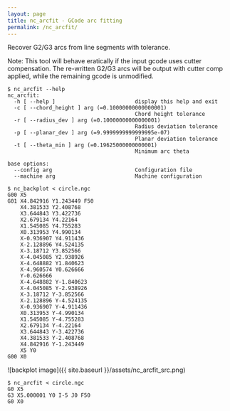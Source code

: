 ```yaml
---
layout: page
title: nc_arcfit - GCode arc fitting
permalink: /nc_arcfit/
---
```


Recover G2/G3 arcs from line segments with tolerance.

Note: This tool will behave eratically if the input gcode uses cutter compensation. The re-written G2/G3 arcs will be output with cutter comp applied, while the remaining gcode is unmodified.


```
$ nc_arcfit --help
nc_arcfit:
  -h [ --help ]                         display this help and exit
  -c [ --chord_height ] arg (=0.10000000000000001)
                                        Chord height tolerance
  -r [ --radius_dev ] arg (=0.10000000000000001)
                                        Radius deviation tolerance
  -p [ --planar_dev ] arg (=9.9999999999999995e-07)
                                        Planar deviation tolerance
  -t [ --theta_min ] arg (=0.19625000000000001)
                                        Minimum arc theta

base options:
  --config arg                          Configuration file
  --machine arg                         Machine configuration

```

```
$ nc_backplot < circle.ngc 
G00 X5
G01 X4.842916 Y1.243449 F50
    X4.381533 Y2.408768
    X3.644843 Y3.422736
    X2.679134 Y4.22164
    X1.545085 Y4.755283
    X0.313953 Y4.990134
    X-0.936907 Y4.911436
    X-2.128896 Y4.524135
    X-3.18712 Y3.852566
    X-4.045085 Y2.938926
    X-4.648882 Y1.840623
    X-4.960574 Y0.626666
    Y-0.626666
    X-4.648882 Y-1.840623
    X-4.045085 Y-2.938926
    X-3.18712 Y-3.852566
    X-2.128896 Y-4.524135
    X-0.936907 Y-4.911436
    X0.313953 Y-4.990134
    X1.545085 Y-4.755283
    X2.679134 Y-4.22164
    X3.644843 Y-3.422736
    X4.381533 Y-2.408768
    X4.842916 Y-1.243449
    X5 Y0
G00 X0
```

![backplot image]({{ site.baseurl }}/assets/nc_arcfit_src.png)

```
$ nc_arcfit < circle.ngc 
G0 X5 
G3 X5.000001 Y0 I-5 J0 F50 
G0 X0 
```

